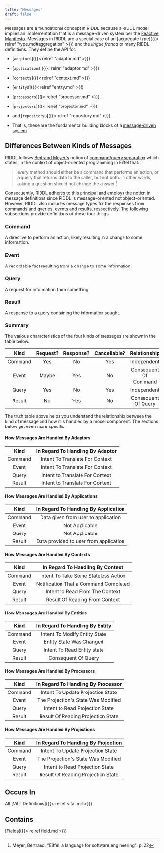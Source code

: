 ```yaml
---
title: "Messages"
draft: false
---
```


Messages are a foundational concept in RIDDL because a RIDDL model implies 
an implementation that is a message-driven system per the 
[Reactive Manifesto](https://reactivemanifesto.org). Messages in RIDDL are 
a special case of an [aggregate type]({{< relref "type.md#aggregation" >}}) 
and the _lingua franca_ of many RIDDL definitions. They define the API for:
* [`adaptor`s]({{< relref "adaptor.md" >}})
* [`application`s]({{< relref "adaptor.md" >}})
* [`context`s]({{< relref "context.md" >}})
* [`entity`s]({{< relref "entity.md" >}})
* [`processor`s]({{< relref "processor.md" >}})
* [`projector`s]({{< relref "projector.md" >}})
* and [`repository`s]({{< relref "repository.md" >}})

* That is, these are the fundamental building blocks of a
[message-driven system](https://developer.lightbend.com/docs/akka-platform-guide/concepts/message-driven-event-driven.html)

## Differences Between Kinds of Messages
RIDDL follows
[Bertrand Meyer's](https://www.linkedin.com/in/bertrandmeyer/) notion of
[command/query separation](https://en.wikipedia.org/wiki/Command%E2%80%93query_separation)
which states, in the context of object-oriented programming in Eiffel that:
> every method should either be a command that performs an action, or a query
> that returns data to the caller, but not both. In other words, asking a
> question should not change the answer.[^1]

Consequently, RIDDL adheres to this principal and employs the notion in message
definitions since RIDDL is message-oriented not object-oriented. However, 
RIDDL also includes message types for the responses from commands and 
queries, events and results, respectively. The following subsections provide 
definitions of these four things

[^1]: Meyer, Bertrand. "Eiffel: a language for software engineering". p. 22


### Command
A directive to perform an action, likely resulting in a change to some 
information.

### Event
A recordable fact resulting from a change to some information.

### Query
A request for information from something

### Result
A response to a query containing the information sought. 

### Summary
The various characteristics of the four kinds of messages are shown in the 
table below.

|  Kind   | Request? | Response? | Cancellable? |     Relationship      |
|:-------:|:--------:|:---------:|:------------:|:---------------------:|
| Command |   Yes    |    No     |     Yes      |      Independent      |
|  Event  |  Maybe   |    Yes    |      No      | Consequent Of Command |
|  Query  |   Yes    |    No     |     Yes      |      Independent      |
| Result  |    No    |    Yes    |      No      | Consequent Of Query   |

The truth table above helps you understand the relationship between the kind of
message and how it is handled by a model component. The sections below get 
even more specific.

#### How Messages Are Handled By Adaptors
|  Kind   | In Regard To Handling By Adaptor    |
|:-------:|:-----------------------------------:|
| Command |   Intent To Translate For Context   |
|  Event  |   Intent To Translate For Context   |
|  Query  |   Intent to Translate For Context   |
| Result  |   Intent to Translate For Context   |

#### How Messages Are Handled By Applications
|  Kind   |  In Regard To Handling By Application  |
|:-------:|:--------------------------------------:|
| Command |  Data given from user to application   |
|  Event  |             Not Applicable             |
|  Query  |             Not Applicable             |
| Result  | Data provided to user from application |

#### How Messages Are Handled By Contexts
|  Kind   |  In Regard To Handling By Context     |
|:-------:|:-------------------------------------:|
| Command | Intent To Take Some Stateless Action  |
|  Event  | Notification That a Command Completed |
|  Query  |    Intent to Read From The Context    |
| Result  |    Result Of Reading From Context     |

#### How Messages Are Handled By Entities
|  Kind   | In Regard To Handling By  Entity |   
|:-------:|:--------------------------------:|
| Command |  Intent To Modify Entity State   |
|  Event  |     Entity State Was Changed     |
|  Query  |   Intent To Read Entity state    |
| Result  |       Consequent Of Query        |

#### How Messages Are Handled By Processors
|  Kind   | In Regard To Handling By Processor  |
|:-------:|:-----------------------------------:|
| Command |  Intent To Update Projection State  |
|  Event  | The Projection's State Was Modified |
|  Query  |   Intent to Read Projection State   |
| Result  | Result Of Reading Projection State  |

#### How Messages Are Handled By Projections
|  Kind   | In Regard To Handling By Projection |
|:-------:|:-----------------------------------:|
| Command |  Intent To Update Projection State  |
|  Event  | The Projection's State Was Modified |
|  Query  |   Intent to Read Projection State   |
| Result  | Result Of Reading Projection State  |


## Occurs In
All [Vital Definitions]({{< relref vital.md >}})

## Contains
[Fields]({{< relref field.md >}})
